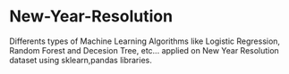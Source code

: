 # New-Year-Resolution
Differents types of Machine Learning Algorithms like Logistic Regression, Random Forest and Decesion Tree, etc... applied on New Year Resolution dataset using sklearn,pandas libraries. 
